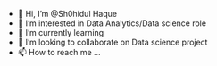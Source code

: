 - 👋 Hi, I’m @Sh0hidul Haque
- 👀 I’m interested in Data Analytics/Data science role
- 🌱 I’m currently learning 
- 💞️ I’m looking to collaborate on Data science project
- 📫 How to reach me ...

<!---
Sh0hidul/Sh0hidul is a ✨ special ✨ repository because its `README.md` (this file) appears on your GitHub profile.
You can click the Preview link to take a look at your changes.
--->

